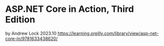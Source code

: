 # ASP.NET Core in Action, Third Edition
by Andrew Lock 2023.10
https://learning.oreilly.com/library/view/asp-net-core-in/9781633438620/
